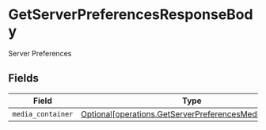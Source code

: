 # GetServerPreferencesResponseBody

Server Preferences


## Fields

| Field                                                                                                                    | Type                                                                                                                     | Required                                                                                                                 | Description                                                                                                              |
| ------------------------------------------------------------------------------------------------------------------------ | ------------------------------------------------------------------------------------------------------------------------ | ------------------------------------------------------------------------------------------------------------------------ | ------------------------------------------------------------------------------------------------------------------------ |
| `media_container`                                                                                                        | [Optional[operations.GetServerPreferencesMediaContainer]](../../models/operations/getserverpreferencesmediacontainer.md) | :heavy_minus_sign:                                                                                                       | N/A                                                                                                                      |